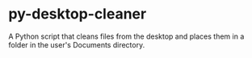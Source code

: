 # py-desktop-cleaner
A Python script that cleans files from the desktop and places them in a folder in the user's Documents directory.
